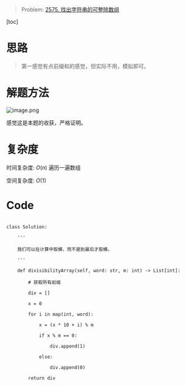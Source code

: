 > Problem: [2575. 找出字符串的可整除数组](https://leetcode.cn/problems/find-the-divisibility-array-of-a-string/description/)

[toc]

# 思路

> 第一感觉有点前缀和的感觉，但实际不用，模拟即可。

# 解题方法

![image.png](https://pic.leetcode.cn/1709822259-tNPYhd-image.png)

感觉这是本题的收获，严格证明。

# 复杂度

时间复杂度: $O(n)$ 遍历一遍数组

空间复杂度: $O(1)$

# Code

```Python3

class Solution:

    '''

    我们可以在计算中取模，而不是到最后才取模。

    '''

    def divisibilityArray(self, word: str, m: int) -> List[int]:

        # 获取所有前缀

        div = []

        x = 0

        for i in map(int, word):

            x = (x * 10 + i) % m

            if x % m == 0:

                div.append(1)

            else:

                div.append(0)

        return div

```
